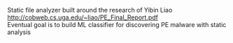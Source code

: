 Static file analyzer built around the research of Yibin Liao http://cobweb.cs.uga.edu/~liao/PE_Final_Report.pdf
<br>
Eventual goal is to build ML classifier for discovering PE malware with static analysis